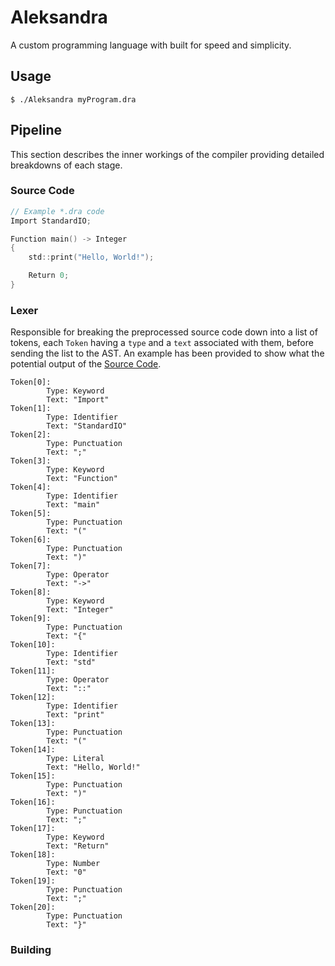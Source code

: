 # Aleksandra
A custom programming language with built for speed and simplicity.

## Usage
```shell
$ ./Aleksandra myProgram.dra
```

## Pipeline
This section describes the inner workings of the compiler providing detailed breakdowns of each stage.
### Source Code
```swift
// Example *.dra code
Import StandardIO;

Function main() -> Integer 
{
    std::print("Hello, World!");

    Return 0;
}
```

### Lexer 
Responsible for breaking the preprocessed source code down into a list of tokens, each `Token` having a `type` and a `text` associated with them, before sending the list to the AST. An example has been provided to show what the potential output of the [Source Code](#source-code).

```shell
Token[0]:
        Type: Keyword
        Text: "Import"
Token[1]:
        Type: Identifier
        Text: "StandardIO"
Token[2]:
        Type: Punctuation
        Text: ";"
Token[3]:
        Type: Keyword
        Text: "Function"
Token[4]:
        Type: Identifier
        Text: "main"
Token[5]:
        Type: Punctuation
        Text: "("
Token[6]:
        Type: Punctuation
        Text: ")"
Token[7]:
        Type: Operator
        Text: "->"
Token[8]:
        Type: Keyword
        Text: "Integer"
Token[9]:
        Type: Punctuation
        Text: "{"
Token[10]:
        Type: Identifier
        Text: "std"
Token[11]:
        Type: Operator
        Text: "::"
Token[12]:
        Type: Identifier
        Text: "print"
Token[13]:
        Type: Punctuation
        Text: "("
Token[14]:
        Type: Literal
        Text: "Hello, World!"
Token[15]:
        Type: Punctuation
        Text: ")"
Token[16]:
        Type: Punctuation
        Text: ";"
Token[17]:
        Type: Keyword
        Text: "Return"
Token[18]:
        Type: Number
        Text: "0"
Token[19]:
        Type: Punctuation
        Text: ";"
Token[20]:
        Type: Punctuation
        Text: "}"
```

### Building